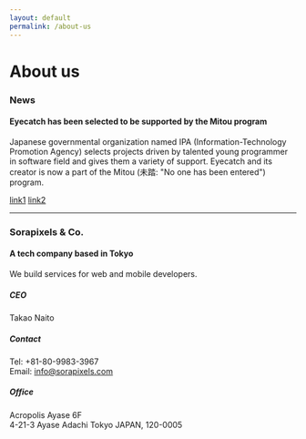 ```yaml
---
layout: default
permalink: /about-us
---
```


About us
=====

### News

#### Eyecatch has been selected to be supported by the Mitou program
Japanese governmental organization named IPA (Information-Technology Promotion Agency)
selects projects driven by talented young programmer in software field and gives them a variety of support.
Eyecatch and its creator is now a part of the Mitou (未踏: "No one has been entered") program.

[link1](https://www.ipa.go.jp/english/humandev/third.html)
[link2](https://medium.com/@ukkaripon/2015-mitou-final-report-day-1-c0e8053eeb20#.pb5u8mgn1)

-----

### Sorapixels & Co.

#### A tech company based in Tokyo
We build services for web and mobile developers.

##### CEO
Takao Naito

##### Contact
Tel: +81-80-9983-3967<br>
Email: <info@sorapixels.com>


##### Office
Acropolis Ayase 6F<br>
4-21-3 Ayase Adachi Tokyo JAPAN, 120-0005
